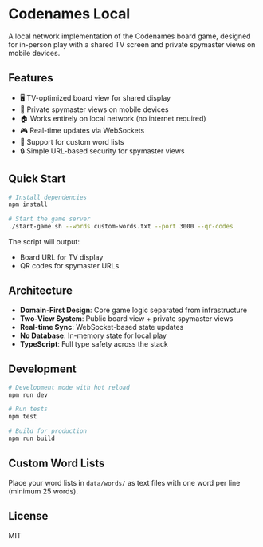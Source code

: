 # Codenames Local

A local network implementation of the Codenames board game, designed for in-person play with a shared TV screen and private spymaster views on mobile devices.

## Features

- 🖥️ TV-optimized board view for shared display
- 📱 Private spymaster views on mobile devices
- 🏠 Works entirely on local network (no internet required)
- 🎮 Real-time updates via WebSockets
- 📝 Support for custom word lists
- 🔒 Simple URL-based security for spymaster views

## Quick Start

```bash
# Install dependencies
npm install

# Start the game server
./start-game.sh --words custom-words.txt --port 3000 --qr-codes
```

The script will output:
- Board URL for TV display
- QR codes for spymaster URLs

## Architecture

- **Domain-First Design**: Core game logic separated from infrastructure
- **Two-View System**: Public board view + private spymaster views
- **Real-time Sync**: WebSocket-based state updates
- **No Database**: In-memory state for local play
- **TypeScript**: Full type safety across the stack

## Development

```bash
# Development mode with hot reload
npm run dev

# Run tests
npm test

# Build for production
npm run build
```

## Custom Word Lists

Place your word lists in `data/words/` as text files with one word per line (minimum 25 words).

## License

MIT